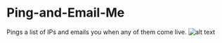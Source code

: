 # Ping-and-Email-Me
Pings a list of IPs and emails you when any of them come live. 
![alt text](https://i.imgur.com/ckSKVPg.png "It Pings! It Emails! What else would you ever want?!")
